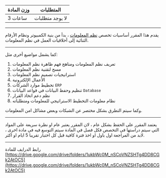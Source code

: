 | وزن المادة | المتطلبات |
|---|---|
| 3 ساعات | لا يوجد متطلبات |

---

<!-- start -->

يقدم هذا المقرر أساسيات تخصص [نظم المعلومات](https://bit.ly/2C3Q0Tx) ، بدأ من بنية الكمبيوتر ونظام الأرقام الثنائية إلى
أخلاقيات العمل في نظم المعلومات.

---

كما يشمل مواضيع أخرى مثل:

1. تعريف نظم المعلومات ومناهج فهم ظاهرة نظم المعلومات
1. مسح لتقنية نظم المعلومات
1. استراتيجيات تصميم نظم المعلومات
1. الأعمال الإلكترونية
1. تخطيط موارد الشركات `ERP`
1. تنظيم وحفظ البيانات في قواعد البيانات `Database`
1. نظم دعم اتخاذ القرار
1. نظام معلومات التخطيط الاستراتيجي للمعلومات ومتطلباته

وكما سيتم التطرق بشكل مختصر عن الشبكات وبعض مشاكل امن المعلومات.

---

يعتمد المقرر على الحفظ بشكل عام ، لان المقرر يعتبر عام او نظرة سريعة على المواد التي سيتم دراستها في التخصص فكل فصل في
المادة سيتم التوسع فيه في مادة اخرى ، لابد من المراجعة اول باول او اخذ فترة كافية قبل كل اختبار تقريبا 5 ايام او اكثر.

---
رابط الدرايف للمادة
[https://drive.google.com/drive/folders/1ukbWc0M_nSCoVNZSHTg4DD8CGk2AtOC5](https://drive.google.com/drive/folders/1ukbWc0M_nSCoVNZSHTg4DD8CGk2AtOC5)
